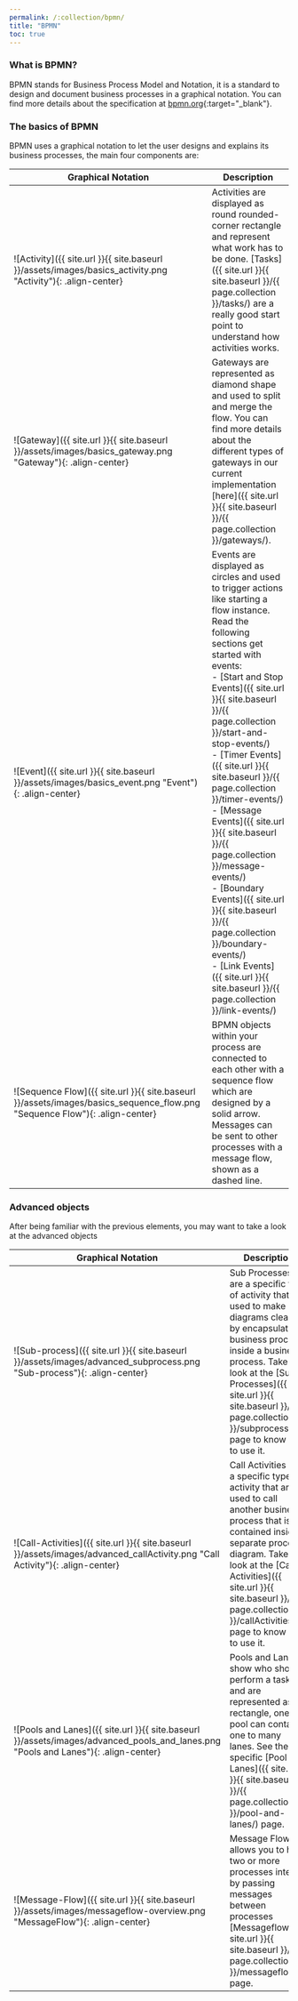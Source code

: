 ```yaml
---
permalink: /:collection/bpmn/
title: "BPMN"
toc: true
---
```

### What is BPMN?
BPMN stands for Business Process Model and Notation, it is a standard to design and document business processes in a graphical notation. You can find more details about the specification at [bpmn.org](https://www.bpmn.org/){:target="_blank"}.

### The basics of BPMN
BPMN uses a graphical notation to let the user designs and explains its business processes, the main four components are:

| Graphical Notation | Description |
| --- | --- |
| ![Activity]({{ site.url }}{{ site.baseurl }}/assets/images/basics_activity.png "Activity"){: .align-center} | Activities are displayed as round rounded-corner rectangle and represent what work has to be done. [Tasks]({{ site.url }}{{ site.baseurl }}/{{ page.collection }}/tasks/) are a really good start point to understand how activities works. |
| ![Gateway]({{ site.url }}{{ site.baseurl }}/assets/images/basics_gateway.png "Gateway"){: .align-center} | Gateways are represented as diamond shape and used to split and merge the flow. You can find more details about the different types of gateways in our current implementation [here]({{ site.url }}{{ site.baseurl }}/{{ page.collection }}/gateways/). |
| ![Event]({{ site.url }}{{ site.baseurl }}/assets/images/basics_event.png "Event"){: .align-center} | Events are displayed as circles and used to trigger actions like starting a flow instance. Read the following sections get started with events:<br /> - [Start and Stop Events]({{ site.url }}{{ site.baseurl }}/{{ page.collection }}/start-and-stop-events/)<br /> - [Timer Events]({{ site.url }}{{ site.baseurl }}/{{ page.collection }}/timer-events/)<br /> - [Message Events]({{ site.url }}{{ site.baseurl }}/{{ page.collection }}/message-events/)<br /> - [Boundary Events]({{ site.url }}{{ site.baseurl }}/{{ page.collection }}/boundary-events/)<br /> - [Link Events]({{ site.url }}{{ site.baseurl }}/{{ page.collection }}/link-events/) |
| ![Sequence Flow]({{ site.url }}{{ site.baseurl }}/assets/images/basics_sequence_flow.png "Sequence Flow"){: .align-center} | BPMN objects within your process are connected to each other with a sequence flow which are designed by a solid arrow. Messages can be sent to other processes with a message flow, shown as a dashed line.|

### Advanced objects
After being familiar with the previous elements, you may want to take a look at the advanced objects

| Graphical Notation | Description |
| --- | --- |
| ![Sub-process]({{ site.url }}{{ site.baseurl }}/assets/images/advanced_subprocess.png "Sub-process"){: .align-center} | Sub Processes are a specific type of activity that are used to make diagrams cleaner by encapsulating business process inside a business process. Take a look at the [Sub Processes]({{ site.url }}{{ site.baseurl }}/{{ page.collection }}/subprocesses/). page to know how to use it. |
| ![Call-Activities]({{ site.url }}{{ site.baseurl }}/assets/images/advanced_callActivity.png "Call Activity"){: .align-center} | Call Activities are a specific type of activity that are used to call another business process that is contained inside a separate process diagram. Take a look at the [Call Activities]({{ site.url }}{{ site.baseurl }}/{{ page.collection }}/callActivities/). page to know how to use it. |
| ![Pools and Lanes]({{ site.url }}{{ site.baseurl }}/assets/images/advanced_pools_and_lanes.png "Pools and Lanes"){: .align-center} | Pools and Lanes show who should perform a task and are represented as a rectangle, one pool can contains one to many lanes. See the specific [Pool and Lanes]({{ site.url }}{{ site.baseurl }}/{{ page.collection }}/pool-and-lanes/) page. |
| ![Message-Flow]({{ site.url }}{{ site.baseurl }}/assets/images/messageflow-overview.png "MessageFlow"){: .align-center} | Message Flow allows you to have two or more processes interact by passing messages between processes [Messageflow]({{ site.url }}{{ site.baseurl }}/{{ page.collection }}/messageflow/) page. |